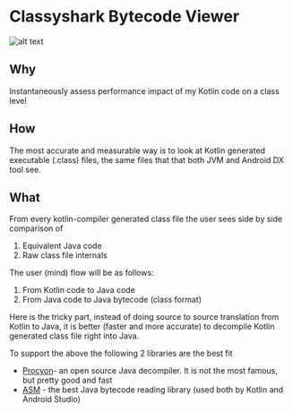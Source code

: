# Classyshark Bytecode Viewer

![alt text](https://github.com/borisf/classyshark-bytecode-viewer/blob/master/img/CS%20Viewer.png)

## Why
Instantaneously assess performance impact of my Kotlin code on a class level

## How
The most accurate and measurable way is to look at Kotlin generated executable (.class) files, the same files that that both JVM and Android DX tool see. 

## What
From every kotlin-compiler generated class file the user sees side by side comparison of

1. Equivalent Java code
2. Raw class file internals
 
The user (mind) flow will be as follows:
1. From Kotlin code to Java code
2. From Java code to Java bytecode (class format)
 
Here is the tricky part, instead of doing source to source translation from Kotlin to Java, it is 
better (faster and more accurate) to decompile Kotlin generated class file right into Java.
 
To support the above the following 2 libraries are the best fit
* [Procyon](https://bitbucket.org/mstrobel/procyon/wiki/Java%20Decompiler)- an open source Java decompiler. It is not the most famous, but pretty good and fast
* [ASM](http://asm.ow2.org/) - the best Java bytecode reading library (used both by Kotlin and Android Studio)

